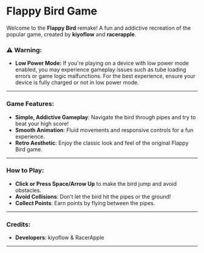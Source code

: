 # Flappy Bird Game

Welcome to the **Flappy Bird** remake! A fun and addictive recreation of the popular game, created by **kiyoflow** and **racerapple**.

### ⚠️ Warning:
- **Low Power Mode:** If you're playing on a device with low power mode enabled, you may experience gameplay issues such as tube loading errors or game logic malfunctions. For the best experience, ensure your device is fully charged or not in low power mode.

---

### Game Features:
- **Simple, Addictive Gameplay**: Navigate the bird through pipes and try to beat your high score!
- **Smooth Animation**: Fluid movements and responsive controls for a fun experience.
- **Retro Aesthetic**: Enjoy the classic look and feel of the original Flappy Bird game.

---

### How to Play:
- **Click or Press Space/Arrow Up** to make the bird jump and avoid obstacles.
- **Avoid Collisions**: Don’t let the bird hit the pipes or the ground!
- **Collect Points**: Earn points by flying between the pipes.

---

### Credits:
- **Developers**: kiyoflow & RacerApple

---
